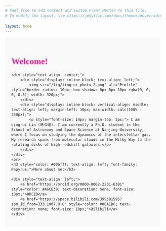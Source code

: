 ```yaml
---
# Feel free to add content and custom Front Matter to this file.
# To modify the layout, see https://jekyllrb.com/docs/themes/#overriding-theme-defaults

layout: home
---
```

<div style="background-color: #f9f9f9; padding: 20px;">
    <h1 style="color: #ff1493; font-weight: bold; font-family: Papyrus;">Welcome!</h1>

    <div style="text-align: center;">
        <div style="display: inline-block; text-align: left;">
            <img src="/fig/lingrui_photo_2.png" alt="Profile" style="border-radius: 10px; box-shadow: 0px 0px 10px rgba(0, 0, 0, 0.5); width: 320px;">
        </div>
        <div style="display: inline-block; vertical-align: middle; text-align: left; margin-left: 10px; max-width: calc(100% - 350px);">
            <p style="font-size: 14px; margin-top: 5px;"> I am Lingrui Lin (林令瑞). I am currently a Ph.D. student in the School of Astronomy and Space Science at Nanjing University, where I focus on studying the dynamics of the interstellar gas. My research spans from molecular clouds in the Milky Way to the rotating disks of high-redshift galaxies.</p>
        </div>
    </div>
    <br>
    <h3 style="color: #00bfff; text-align: left; font-family: Papyrus;">More about me:</h3>

    <div style="text-align: left;">
        <a href="https://orcid.org/0000-0002-2231-8381" style="color: #A6CE39; text-decoration: none; font-size: 18px;">ORCID</a>
        <a href="https://space.bilibili.com/399381595?spm_id_from=333.1007.0.0" style="color: #00A1D6; text-decoration: none; font-size: 18px;">Bilibili</a>
    </div>
</div>

